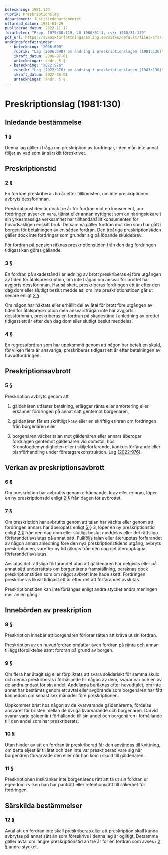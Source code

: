 ```yaml
---
beteckning: 1981:130
rubrik: Preskriptionslag
departement: Justitiedepartementet
utfardad_datum: 1981-01-29
publicerad_datum: 2022-11-17
forarbeten: "Prop. 1979/80:119, LU 1980/81:1, rskr 1980/81:139"
pdf_url: https://svenskforfattningssamling.se/sites/default/files/sfs/1981-01/SFS1981-130.pdf
andringsforfattningar:
  - beteckning: "2006:698"
    rubrik: "Lag (2006:698) om ändring i preskriptionslagen (1981:130)"
    ikraft_datum: 2006-07-01
    anteckningar: ändr. 5 §
  - beteckning: "2022:976"
    rubrik: "Lag (2022:976) om ändring i preskriptionslagen (1981:130)"
    ikraft_datum: 2022-08-01
    anteckningar: ändr. 5 §
---
```


# Preskriptionslag (1981:130)

## Inledande bestämmelse

### 1 §

Denna lag gäller i fråga om preskription av fordringar, i den mån inte annat följer av vad som är särskilt föreskrivet.

## Preskriptionstid

### 2 §

En fordran preskriberas tio år efter tillkomsten, om inte preskriptionen avbryts dessförinnan.

Preskriptionstiden är dock tre år för fordran mot en konsument, om fordringen avser en vara, tjänst eller annan nyttighet som en näringsidkare i sin yrkesmässiga verksamhet har tillhandahållit konsumenten för huvudsakligen enskilt bruk. Detsamma gäller fordran mot den som har gått i borgen för betalningen av en sådan fordran. Den treåriga preskriptionstiden gäller dock inte fordringar som grundar sig på löpande skuldebrev.

För fordran på pension räknas preskriptionstiden från den dag fordringen tidigast kan göras gällande.

### 3 §

En fordran på skadestånd i anledning av brott preskriberas ej före utgången av tiden för åtalspreskription, om inte frågan om ansvar för brottet har avgjorts dessförinnan. Har så skett, preskriberas fordringen ett år efter den dag dom eller slutligt beslut meddelas, om inte preskriptionstiden går ut senare enligt [2 §](#2).

Om någon har häktats eller erhållit del av åtal för brott före utgången av tiden för åtalspreskription men ansvarsfrågan inte har avgjorts dessförinnan, preskriberas en fordran på skadestånd i anledning av brottet tidigast ett år efter den dag dom eller slutligt beslut meddelas.

### 4 §

En regressfordran som har uppkommit genom att någon har betalt en skuld, för vilken flera är ansvariga, preskriberas tidigast ett år efter betalningen av huvudfordringen.

## Preskriptionsavbrott

### 5 §

Preskription avbryts genom att

1. gäldenären utfäster betalning, erlägger ränta eller amortering eller erkänner fordringen på annat sätt gentemot borgenären,

2. gäldenären får ett skriftligt krav eller en skriftlig erinran om fordringen från borgenären eller

3. borgenären väcker talan mot gäldenären eller annars åberopar fordringen gentemot gäldenären vid domstol, hos Kronofogdemyndigheten eller i skiljeförfarande, konkursförfarande eller planförhandling under företagsrekonstruktion. Lag ([2022:976](https://selex.se/eli/sfs/2022/976)).

## Verkan av preskriptionsavbrott

### 6 §

Om preskription har avbrutits genom erkännande, krav eller erinran, löper en ny preskriptionstid enligt [2 §](#2) från dagen för avbrottet.

### 7 §

Om preskription har avbrutits genom att talan har väckts eller genom att fordringen annars har åberopats enligt [5 §](#5) 3, löper en ny preskriptionstid enligt [2 §](#2) från den dag dom eller slutligt beslut meddelas eller det rättsliga förfarandet avslutas på annat sätt. Fullföljs talan eller återupptas förfarandet av någon annan anledning före den nya preskriptionstidens utgång, avbryts preskriptionen, varefter ny tid räknas från den dag det återupptagna förfarandet avslutas.

Avslutas det rättsliga förfarandet utan att gäldenären har delgivits eller på annat sätt underrättats om borgenärens framställning, beräknas dock preskriptionstiden som om något avbrott inte hade skett. Fordringen preskriberas likväl tidigast ett år efter det att förfarandet avslutas.

Preskriptionstiden kan inte förlängas enligt andra stycket andra meningen mer än en gång.

## Innebörden av preskription

### 8 §

Preskription innebär att borgenären förlorar rätten att kräva ut sin fordran.

Preskription av en huvudfordran omfattar även fordran på ränta och annan tilläggsförpliktelse samt fordran på grund av borgen.

### 9 §

Om flera har åtagit sig eller förpliktats att svara solidariskt för samma skuld och denna preskriberas i förhållande till någon av dem, svarar var och en av de andra endast för sin andel. Andelarna beräknas efter huvudtalet, om inte annat har bestämts genom ett avtal eller avgörande som borgenären har fått kännedom om senast sex månader före preskriptionen.

Uppkommer brist hos någon av de kvarvarande gäldenärerna, fördelas ansvaret för bristen mellan de övriga kvarvarande och borgenären. Därvid svarar varje gäldenär i förhållande till sin andel och borgenären i förhållande till den andel som har preskriberats.

### 10 §

Utan hinder av att en fordran är preskriberad får den användas till kvittning, om detta eljest är tillåtet och den inte var preskriberad vare sig när borgenären förvärvade den eller när han kom i skuld till gäldenären.

### 11 §

Preskriptionen inskränker inte borgenärens rätt att ta ut sin fordran ur egendom i vilken han har panträtt eller retentionsrätt till säkerhet för fordringen.

## Särskilda bestämmelser

### 12 §

Avtal att en fordran inte skall preskriberas eller att preskription skall kunna avbrytas på annat sätt än som föreskrivs i denna lag är ogiltigt. Detsamma gäller avtal om längre preskriptionstid än tre år för en fordran som avses i [2 §](#2) andra stycket.